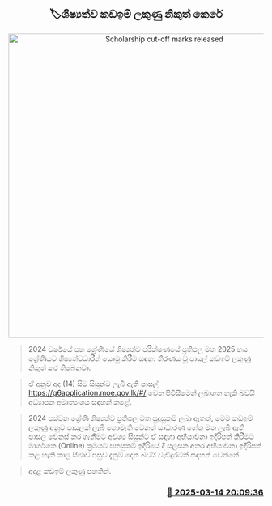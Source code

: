 <p align='center'><b><h2 align='center' title='Scholarship cut-off marks released'>🏷ශිෂ්‍යත්ව කඩඉම් ලකුණු නිකුත් කෙරේ</h2></b></p>
<p align='center'><img src='https://helakuru.sgp1.cdn.digitaloceanspaces.com/esana/images/lib/grade5-archived.jpg' width='600' alt='Scholarship cut-off marks released'></p>

> 2024 වර්ෂයේ පහ ශ්‍රේණියේ ශිෂ්‍යත්ව පරීක්ෂණයේ ප්‍රතිඵල මත 2025 හය ශ්‍රේණියට ශිෂ්‍යත්වධාරීන් යොමු කිරීම සඳහා තීරණය වූ පාසල් කඩඉම් ලකුණු නිකුත් කර තිබෙනවා.

> ඒ අනුව අද (14) සිට සිසුන්ට ලැබී ඇති පාසල් https://g6application.moe.gov.lk/#/ වෙත පිවිසීමෙන් ලබාගත හැකි බවයි අධ්‍යාපන අමාත්‍යංශය සඳහන් කළේ.

> 2024 පස්වන ශ්‍රේණි ශිෂ්‍යත්ව ප්‍රතිඵල මත සුදුසුකම් ලබා ඇතත්, මෙම කඩඉම් ලකුණු අනුව පාසලක් ලැබී නොමැති වෙනත් සාධාරණ හේතු මත ලැබී ඇති පාසල වෙනස් කර ගැනීමට අවශ්‍ය සිසුන්ට ඒ සඳහා අභියාචනා ඉදිරිපත් කිරීමට මාර්ගගත (Online) ක්‍රමයට පහසුකම් ඉදිරියේ දී සලසන අතර අභියාචනා ඉදිරිපත් කළ හැකි කාල සීමාව පසුව දැනුම් දෙන බවයි වැඩිදුරටත් සඳහන් වෙන්නේ.

> අදාළ කඩඉම් ලකුණු පහතින්. 



<h3 align='right'><a href='https://www.helakuru.lk/esana/p/108332/'>📅 2025-03-14 20:09:36</a></h3>
